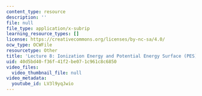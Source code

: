 ```yaml
---
content_type: resource
description: ''
file: null
file_type: application/x-subrip
learning_resource_types: []
license: https://creativecommons.org/licenses/by-nc-sa/4.0/
ocw_type: OCWFile
resourcetype: Other
title: 'Lecture 8: Ionization Energy and Potential Energy Surface (PES) captions'
uid: 40d5bd40-f36f-41f2-be07-1c961c8c6850
video_files:
  video_thumbnail_file: null
video_metadata:
  youtube_id: LV3l9yqJwio
---
```

